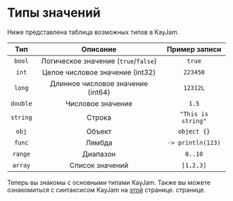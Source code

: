 # Типы значений

Ниже представлена таблица возможных типов в KayJam.

Тип           | Описание                             | Пример записи     |
:-----------: | :----------------------------------: | :---------------: |
`bool`        | Логическое значение (`true`/`false`) | `true`            |
`int`         | Целое числовое значение (int32)      | `223450`          |
`long`        | Длинное числовое значение (int64)    | `12312L`          |
`double`      | Числовое значение                    | `1.5`             |
`string`      | Строка                               | `"This is string"`|
`obj`         | Объект                               | `object {}`       |
`func`        | Лямбда                               | `-> println(123)` |
`range`       | Диапазон                             | `0..10`           |
`array`       | Список значений                      | `[1,2,3]`         |

Теперь вы знакомы с основными типами KayJam.
Также вы можете ознакомиться с синтаксисом KayJam на 
[этой](https://github.com/KayJamLang/core/blob/main/docs/ru/syntax.md) странице.
странице.
